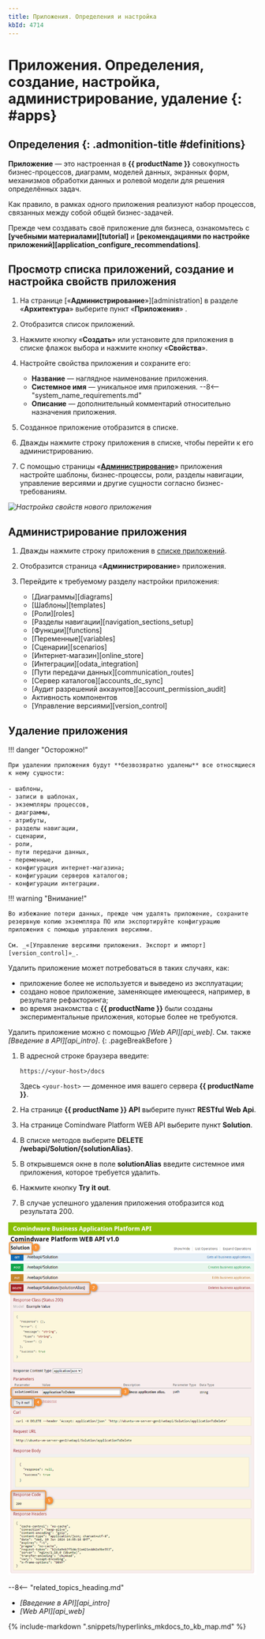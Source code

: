 ```yaml
---
title: Приложения. Определения и настройка
kbId: 4714
---
```


# Приложения. Определения, создание, настройка, администрирование, удаление {: #apps}

<div class="admonition question" markdown="block">

## Определения {: .admonition-title #definitions}

**Приложение** — это настроенная в **{{ productName }}** совокупность  бизнес-процессов, диаграмм, моделей данных, экранных форм, механизмов обработки данных и ролевой модели для решения определённых задач.

Как правило, в рамках одного приложения реализуют набор процессов, связанных между собой общей бизнес-задачей.

Прежде чем создавать своё приложение для бизнеса, ознакомьтесь с **[учебными материалами][tutorial]** и **[рекомендациями по настройке приложений][application_configure_recommendations]**.

</div>

## Просмотр списка приложений, создание и настройка свойств приложения

1. На странице [«**Администрирование**»][administration] в разделе «**Архитектура**» выберите пункт «**Приложения**» <i class= "fa-light  fa-cubes"></i>.
2. Отобразится список приложений.
3. Нажмите кнопку «**Создать**» или установите для приложения в списке флажок выбора и нажмите кнопку «**Свойства**».
4. Настройте свойства приложения и сохраните его:

    - **Название** — наглядное наименование приложения.
    - **Системное имя** — уникальное имя приложения.
    --8<-- "system_name_requirements.md"
    - **Описание** — дополнительный комментарий относительно назначения приложения.

5. Созданное приложение отобразится в списке.
6. Дважды нажмите строку приложения в списке, чтобы перейти к его администрированию.
7. С помощью страницы «**[Администрирование](#администрирование-приложения)**» приложения настройте шаблоны, бизнес-процессы, роли, разделы навигации, управление версиями и другие сущности согласно бизнес-требованиям.

_![Настройка свойств нового приложения](img/bussiness_application_creation.png)_

## Администрирование приложения

1. Дважды нажмите строку приложения в [списке приложений](#просмотр-списка-приложений-создание-и-настройка-свойств-приложения).
2. Отобразится страница «**Администрирование**» приложения.
3. Перейдите к требуемому разделу настройки приложения:

    - [Диаграммы][diagrams]
    - [Шаблоны][templates]
    - [Роли][roles]
    - [Разделы навигации][navigation_sections_setup]
    - [Функции][functions]
    - [Переменные][variables]
    - [Сценарии][scenarios]
    - [Интернет-магазин][online_store]
    - [Интеграции][odata_integration]
    - [Пути передачи данных][communication_routes]
    - [Сервер каталогов][accounts_dc_sync]
    - [Аудит разрешений аккаунтов][account_permission_audit]
    - Активность компонентов
    - [Управление версиями][version_control]

## Удаление приложения

!!! danger "Осторожно!"

    При удалении приложения будут **безвозвратно удалены** все относящиеся к нему сущности:

    - шаблоны,
    - записи в шаблонах,
    - экземпляры процессов,
    - диаграммы,
    - атрибуты,
    - разделы навигации,
    - сценарии,
    - роли,
    - пути передачи данных,
    - переменные,
    - конфигурация интернет-магазина;
    - конфигурации серверов каталогов;
    - конфигурации интеграции.

!!! warning "Внимание!"

    Во избежание потери данных, прежде чем удалять приложение, сохраните резервную копию экземпляра ПО или экспортируйте конфигурацию приложения с помощью управления версиями.

    См. _«[Управление версиями приложения. Экспорт и импорт][version_control]»_.

Удалить приложение может потребоваться в таких случаях, как:

- приложение более не используется и выведено из эксплуатации;
- создано новое приложение, заменяющее имеющееся, например, в результате рефакторинга;
- во время знакомства с **{{ productName }}** были созданы экспериментальные приложения, которые более не требуются.

Удалить приложение можно с помощью *[Web API][api_web]*. См. также *[Введение в API][api_intro]*.
{: .pageBreakBefore }

1. В адресной строке браузера введите:

    ```
    https://<your-host>/docs
    ```

    Здесь `<your-host>` — доменное имя вашего сервера **{{ productName }}**.

2. На странице **{{ productName }} API** выберите пункт **RESTful Web Api**.
3. На странице Comindware Platform WEB API выберите пункт **Solution**.
4. В списке методов выберите **DELETE /webapi/Solution/{solutionAlias}**.
5. В открывшемся окне в поле **solutionAlias** введите системное имя приложения, которое требуется удалить.
6. Нажмите кнопку **Try it out**.
7. В случае успешного удаления приложения отобразится код результата 200.

_![Удаление приложения с помощью API](img/applications_delete_api.png)_

<div class="relatedTopics" markdown="block">

--8<-- "related_topics_heading.md"

- _[Введение в API][api_intro]_
- _[Web API][api_web]_

</div>

{% include-markdown ".snippets/hyperlinks_mkdocs_to_kb_map.md" %}
